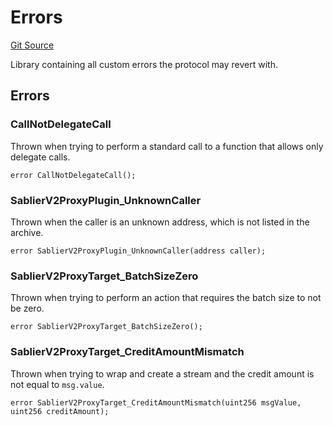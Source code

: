 # Errors

[Git Source](https://github.com/sablier-labs/v2-periphery/blob/453a35ef662183654138bfe8cab2b523f340fa5b/src/libraries/Errors.sol)

Library containing all custom errors the protocol may revert with.

## Errors

### CallNotDelegateCall

Thrown when trying to perform a standard call to a function that allows only delegate calls.

```solidity
error CallNotDelegateCall();
```

### SablierV2ProxyPlugin_UnknownCaller

Thrown when the caller is an unknown address, which is not listed in the archive.

```solidity
error SablierV2ProxyPlugin_UnknownCaller(address caller);
```

### SablierV2ProxyTarget_BatchSizeZero

Thrown when trying to perform an action that requires the batch size to not be zero.

```solidity
error SablierV2ProxyTarget_BatchSizeZero();
```

### SablierV2ProxyTarget_CreditAmountMismatch

Thrown when trying to wrap and create a stream and the credit amount is not equal to `msg.value`.

```solidity
error SablierV2ProxyTarget_CreditAmountMismatch(uint256 msgValue, uint256 creditAmount);
```
